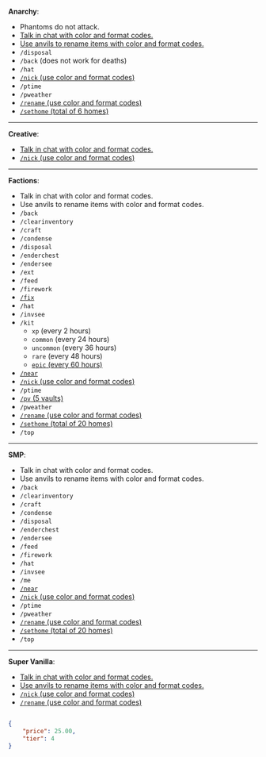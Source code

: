 **Anarchy**:
- Phantoms do not attack.
- <u>Talk in chat with color and format codes.</u>
- <u>Use anvils to rename items with color and format codes.</u>
- `/disposal`
- `/back` (does not work for deaths)
- `/hat`
- <u>`/nick` (use color and format codes)</u>
- `/ptime`
- `/pweather`
- <u>`/rename` (use color and format codes)</u>
- <u>`/sethome` (total of 6 homes)</u>

---

**Creative**:
- <u>Talk in chat with color and format codes.</u>
- <u>`/nick` (use color and format codes)</u>

---

**Factions**:
- Talk in chat with color and format codes.
- Use anvils to rename items with color and format codes.
- `/back`
- `/clearinventory`
- `/craft`
- `/condense`
- `/disposal`
- `/enderchest`
- `/endersee`
- `/ext`
- `/feed`
- `/firework`
- <u>`/fix`</u>
- `/hat`
- `/invsee`
- `/kit`
  * `xp` (every 2 hours)
  * `common` (every 24 hours)
  * `uncommon` (every 36 hours)
  * `rare` (every 48 hours)
  * <u>`epic` (every 60 hours)</u>
- <u>`/near`</u>
- <u>`/nick` (use color and format codes)</u>
- `/ptime`
- <u>`/pv` (5 vaults)</u>
- `/pweather`
- <u>`/rename` (use color and format codes)</u>
- <u>`/sethome` (total of 20 homes)</u>
- `/top`

---

**SMP**:
- Talk in chat with color and format codes.
- Use anvils to rename items with color and format codes.
- `/back`
- `/clearinventory`
- `/craft`
- `/condense`
- `/disposal`
- `/enderchest`
- `/endersee`
- `/feed`
- `/firework`
- `/hat`
- `/invsee`
- `/me`
- <u>`/near`</u>
- <u>`/nick` (use color and format codes)</u>
- `/ptime`
- `/pweather`
- <u>`/rename` (use color and format codes)</u>
- <u>`/sethome` (total of 20 homes)</u>
- `/top`

---

**Super Vanilla**:
- <u>Talk in chat with color and format codes.</u>
- <u>Use anvils to rename items with color and format codes.</u>
- <u>`/nick` (use color and format codes)</u>
- <u>`/rename` (use color and format codes)</u>

```json

{
	"price": 25.00,
	"tier": 4
}
